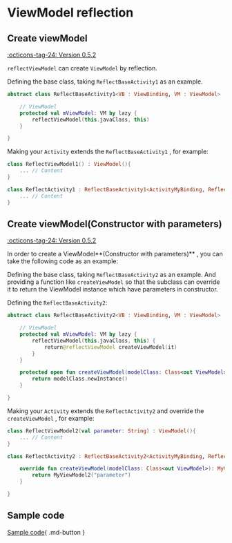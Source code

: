 # ViewModel reflection

## Create viewModel

[:octicons-tag-24: Version 0.5.2](https://ave.entropy2020.cn/version/VastTools/#052)

`reflectViewModel` can create `ViewModel` by reflection.

Defining the base class, taking `ReflectBaseActivity1` as an example.

```kotlin
abstract class ReflectBaseActivity1<VB : ViewBinding, VM : ViewModel> : AppCompatActivity() {

    // ViewModel
    protected val mViewModel: VM by lazy {
        reflectViewModel(this.javaClass, this)
    }

}
```

Making your `Activity` extends the `ReflectBaseActivity1` , for example:

```kotlin
class ReflectViewModel1() : ViewModel(){
    ... // Content
}

class ReflectActivity1 : ReflectBaseActivity1<ActivityMyBinding, ReflectViewModel1>() {
    ... // Content
}
```

## Create viewModel(Constructor with parameters)

[:octicons-tag-24: Version 0.5.2](https://ave.entropy2020.cn/version/VastTools/#052)

In order to create a ViewModel**(Constructor with parameters)** , you can take the following code as an example:

Defining the base class, taking `ReflectBaseActivity2` as an example. And providing a function like `createViewModel` so that the subclass can override it to return the ViewModel instance which have parameters in constructor.

Defining the `ReflectBaseActivity2`:

```kotlin
abstract class ReflectBaseActivity2<VB : ViewBinding, VM : ViewModel> : AppCompatActivity() {

    // ViewModel
    protected val mViewModel: VM by lazy {
        reflectViewModel(this.javaClass, this) {
            return@reflectViewModel createViewModel(it)
        }
    }

    protected open fun createViewModel(modelClass: Class<out ViewModel>): ViewModel {
        return modelClass.newInstance()
    }

}
```

Making your `Activity` extends the `ReflectActivity2` and override the `createViewModel` , for example:

```kotlin
class ReflectViewModel2(val parameter: String) : ViewModel(){
    ... // Content
}

class ReflectActivity2 : ReflectBaseActivity2<ActivityMyBinding, ReflectViewModel2>() {

    override fun createViewModel(modelClass: Class<out ViewModel>): MyViewModel2 {
        return MyViewModel2("parameter")
    }

}
```

## Sample code

[Sample code](https://github.com/SakurajimaMaii/Android-Vast-Extension/blob/develop/app/src/main/kotlin/com/ave/vastgui/app/activity/reflection/ReflectBaseActivity.kt){ .md-button }
